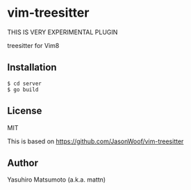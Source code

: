 # vim-treesitter

THIS IS VERY EXPERIMENTAL PLUGIN

treesitter for Vim8

## Installation

```
$ cd server
$ go build
```

## License

MIT

This is based on https://github.com/JasonWoof/vim-treesitter

## Author

Yasuhiro Matsumoto (a.k.a. mattn)
